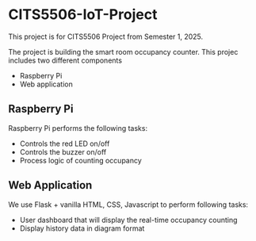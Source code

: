 # CITS5506-IoT-Project

This project is for CITS5506 Project from Semester 1, 2025.

The project is building the smart room occupancy counter. This projec includes two different components

- Raspberry Pi
- Web application

## Raspberry Pi

Raspberry Pi performs the following tasks:

- Controls the red LED on/off
- Controls the buzzer on/off
- Process logic of counting occupancy

## Web Application

We use Flask + vanilla HTML, CSS, Javascript to perform following tasks:

- User dashboard that will display the real-time occupancy counting
- Display history data in diagram format
